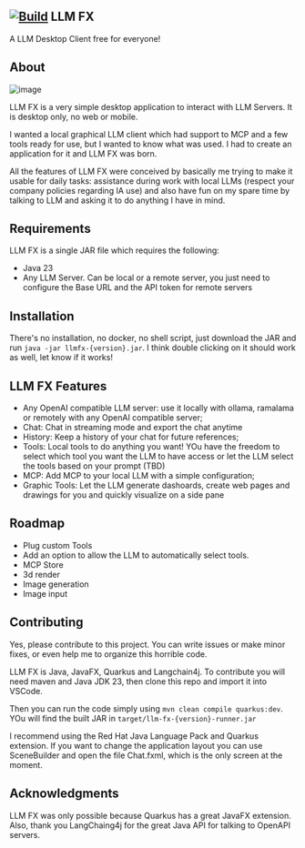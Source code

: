 [![Build](https://github.com/jesuino/LLMFX/actions/workflows/build.yml/badge.svg)](https://github.com/jesuino/LLMFX/actions/workflows/build.yml)
LLM FX
--
A LLM Desktop Client free for everyone! 


## About

![image](https://github.com/user-attachments/assets/269b827d-67ae-424a-9e37-023825000d8e)


LLM FX is a very simple desktop application to interact with LLM Servers. It is desktop only, no web or mobile.

I wanted a local graphical LLM client which had support to MCP and a few tools ready for use, but I wanted to know what was used. I had to create an application for it and LLM FX was born.


All the features of LLM FX were conceived by basically me trying to make it usable for daily tasks: assistance during work with local LLMs (respect your company policies regarding IA use) and also have fun on my spare time by talking to LLM and asking it to do anything I have in mind.


## Requirements

LLM FX is a single JAR file which requires the following:

* Java 23
* Any LLM Server. Can be local or a remote server, you just need to configure the Base URL and the API token for remote servers

## Installation

There's no installation, no docker, no shell script, just download the JAR and run `java -jar llmfx-{version}.jar`. I think double clicking on it should work as well, let know if it works!

## LLM FX Features

* Any OpenAI compatible LLM server: use it locally with ollama, ramalama or remotely with any OpenAI compatible server;
* Chat: Chat in streaming mode and export the chat anytime
* History: Keep a history of your chat for future references;
* Tools: Local tools to do anything you want! YOu have the freedom to select which tool you want the LLM to have access or let the LLM select the tools based on your prompt (TBD)
* MCP: Add MCP to your local LLM with a simple configuration;
* Graphic Tools: Let the LLM generate dashoards, create web pages and drawings for you and quickly visualize on a side pane


## Roadmap

* Plug custom Tools
* Add an option to allow the LLM to automatically select tools.
* MCP Store
* 3d render
* Image generation
* Image input

## Contributing

Yes, please contribute to this project. You can write issues or make minor fixes, or even help me to organize this horrible code.

LLM FX is Java, JavaFX, Quarkus and Langchain4j. To contribute you will need maven and Java JDK 23, then clone this repo and import it into VSCode. 

Then you can run the code simply using `mvn clean compile quarkus:dev`. YOu will find the built JAR in `target/llm-fx-{version}-runner.jar`

I recommend using the Red Hat Java Language Pack and Quarkus extension. If you want to change the application layout you can use SceneBuilder and open the file Chat.fxml, which is the only screen at the moment.

## Acknowledgments

LLM FX was only possible because Quarkus has a great JavaFX extension. Also, thank you LangChaing4j for the great Java API for talking to OpenAPI servers.




